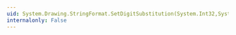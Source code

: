 ```yaml
---
uid: System.Drawing.StringFormat.SetDigitSubstitution(System.Int32,System.Drawing.StringDigitSubstitute)
internalonly: False
---
```

